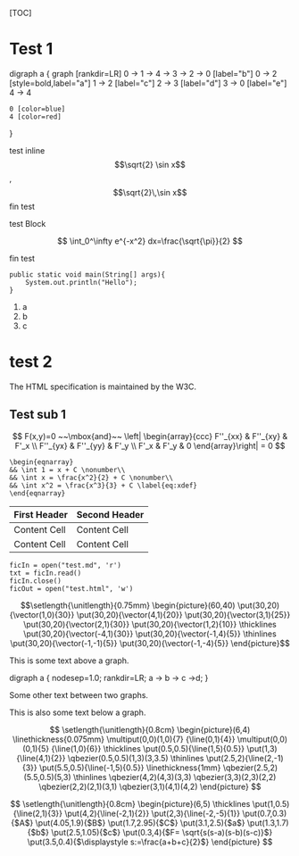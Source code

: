 [TOC]


# Test 1

<dot>
digraph a {
    graph [rankdir=LR]
    0 -> 1 -> 4 -> 3 -> 2 -> 0 [label="b"]
    0 -> 2 [style=bold,label="a"]
    1 -> 2 [label="c"]
    2 -> 3 [label="d"]
    3 -> 0 [label="e"]
    4 -> 4

    0 [color=blue]
    4 [color=red]
}
</dot>


test inline $$\sqrt{2} \sin x$$, $$\sqrt{2}\,\sin x$$ fin test

test Block

$$
\int_0^\infty e^{-x^2} dx=\frac{\sqrt{\pi}}{2}
$$

fin test

    public static void main(String[] args){
        System.out.println("Hello");
    }



1. a
1. b
1. c

# test 2

The HTML specification
is maintained by the W3C.

## Test sub 1

$$
F(x,y)=0 ~~\mbox{and}~~
\left| \begin{array}{ccc}
  F''_{xx} & F''_{xy} &  F'_x \\
  F''_{yx} & F''_{yy} &  F'_y \\
  F'_x     & F'_y     & 0
  \end{array}\right| = 0
$$


    \begin{eqnarray}
    && \int 1 = x + C \nonumber\\
    && \int x = \frac{x^2}{2} + C \nonumber\\
    && \int x^2 = \frac{x^3}{3} + C \label{eq:xdef}
    \end{eqnarray}



First Header  | Second Header
------------- | -------------
Content Cell  | Content Cell
Content Cell  | Content Cell

    ficIn = open("test.md", 'r')
    txt = ficIn.read()
    ficIn.close()
    ficOut = open("test.html", 'w')

$$\setlength{\unitlength}{0.75mm}
\begin{picture}(60,40)
\put(30,20){\vector(1,0){30}}
\put(30,20){\vector(4,1){20}}
\put(30,20){\vector(3,1){25}}
\put(30,20){\vector(2,1){30}}
\put(30,20){\vector(1,2){10}}
\thicklines
\put(30,20){\vector(-4,1){30}}
\put(30,20){\vector(-1,4){5}}
\thinlines
\put(30,20){\vector(-1,-1){5}}
\put(30,20){\vector(-1,-4){5}}
\end{picture}$$


This is some text above a graph.

<dot>
digraph a {
    nodesep=1.0;
    rankdir=LR;
    a -> b -> c ->d;
}
</dot>

Some other text between two graphs.


This is also some text below a graph.

$$
\setlength{\unitlength}{0.8cm}
\begin{picture}(6,4)
\linethickness{0.075mm}
\multiput(0,0)(1,0){7}
{\line(0,1){4}}
\multiput(0,0)(0,1){5}
{\line(1,0){6}}
\thicklines
\put(0.5,0.5){\line(1,5){0.5}}
\put(1,3){\line(4,1){2}}
\qbezier(0.5,0.5)(1,3)(3,3.5)
\thinlines
\put(2.5,2){\line(2,-1){3}}
\put(5.5,0.5){\line(-1,5){0.5}}
\linethickness{1mm}
\qbezier(2.5,2)(5.5,0.5)(5,3)
\thinlines
\qbezier(4,2)(4,3)(3,3)
\qbezier(3,3)(2,3)(2,2)
\qbezier(2,2)(2,1)(3,1)
\qbezier(3,1)(4,1)(4,2)
\end{picture}
$$

$$
\setlength{\unitlength}{0.8cm}
\begin{picture}(6,5)
\thicklines
\put(1,0.5){\line(2,1){3}}
\put(4,2){\line(-2,1){2}}
\put(2,3){\line(-2,-5){1}}
\put(0.7,0.3){$A$}
\put(4.05,1.9){$B$}
\put(1.7,2.95){$C$}
\put(3.1,2.5){$a$}
\put(1.3,1.7){$b$}
\put(2.5,1.05){$c$}
\put(0.3,4){$F=
\sqrt{s(s-a)(s-b)(s-c)}$}
\put(3.5,0.4){$\displaystyle
s:=\frac{a+b+c}{2}$}
\end{picture}
$$
